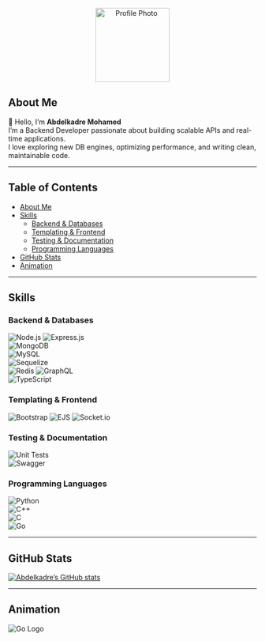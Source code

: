 <!-- Profile README.md -->

<p align="center">
  <img src="assets/profile.jpg?raw=true" alt="Profile Photo" width="150" />
</p>

## About Me <!-- About section as per GitHub Docs -->
👋 Hello, I’m **Abdelkadre Mohamed**  
I’m a Backend Developer passionate about building scalable APIs and real-time applications.  
I love exploring new DB engines, optimizing performance, and writing clean, maintainable code.

---

## Table of Contents <!-- Improves navigation for large README -->
- [About Me](#about-me)  
- [Skills](#skills)  
  - [Backend & Databases](#backend--databases)  
  - [Templating & Frontend](#templating--frontend)  
  - [Testing & Documentation](#testing--documentation)  
  - [Programming Languages](#programming-languages)  
- [GitHub Stats](#github-stats)  
- [Animation](#animation)  

---

## Skills  
### Backend & Databases  
![Node.js](https://img.shields.io/badge/Node.js-Active-brightgreen)
![Express.js](https://img.shields.io/badge/Express.js-404d59)  
![MongoDB](https://img.shields.io/badge/MongoDB-47A248)  
![MySQL](https://img.shields.io/badge/MySQL-005EAA)  
![Sequelize](https://img.shields.io/badge/Sequelize-52B0E7)  
![Redis](https://img.shields.io/badge/Redis-DC382D?logo=redis&logoColor=white&style=for-the-badge)
![GraphQL](https://img.shields.io/badge/GraphQL-E10098)  
![TypeScript](https://img.shields.io/badge/TypeScript-3178C6)  

### Templating & Frontend  
![Bootstrap](https://img.shields.io/badge/Bootstrap-563D7C?logo=bootstrap&logoColor=white&style=for-the-badge) 
![EJS](https://img.shields.io/badge/-EJS-B4CA65?logo=ejs&logoColor=white&style=flat)
![Socket.io](https://img.shields.io/badge/Socket.io-4.1.3-010101?logo=Socket.io&logoColor=white&style=flat-square)

### Testing & Documentation  
![Unit Tests](https://img.shields.io/badge/Unit_Testing-passing-brightgreen)  
![Swagger](https://img.shields.io/badge/-Swagger-%23Clojure?logo=swagger&logoColor=white&style=for-the-badge)

### Programming Languages  
![Python](https://img.shields.io/badge/Python-3776AB)  
![C++](https://img.shields.io/badge/C%2B%2B-00599C)  
![C](https://img.shields.io/badge/C-00589C)  
![Go](https://img.shields.io/badge/Go-00ADD8)  

---

## GitHub Stats
[![Abdelkadre’s GitHub stats](https://github-readme-stats.vercel.app/api?username=abdelkadre&show_icons=true&theme=transparent&include_all_commits=true&hide_border=true&bg_color=ffffff00)](https://github.com/abdelkadre)

---

## Animation  
![Go Logo](assets/go-logo-blue.png?raw=true)
